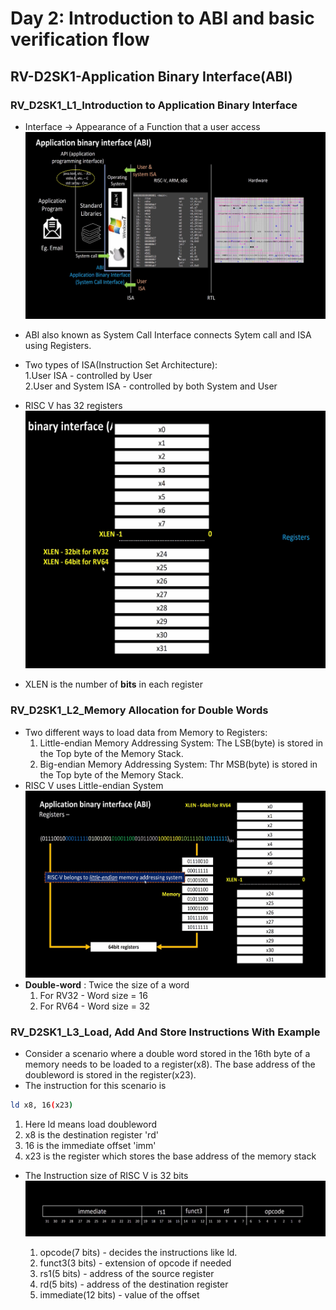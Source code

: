 # Day 2: Introduction to ABI and basic verification flow

## RV-D2SK1-Application Binary Interface(ABI)

### RV_D2SK1_L1_Introduction to Application Binary Interface

- Interface &rarr; Appearance of a Function that a user access
![ABI_in_computers](images/Screenshot%202025-05-05%20170808.png)

- ABI also known as System Call Interface connects Sytem call and ISA using Registers.  
- Two types of ISA(Instruction Set Architecture):  
  1.User ISA - controlled by User  
  2.User and System ISA - controlled by both System and User

  
- RISC V has 32 registers
![RISC-V_regisers](images/Screenshot%202025-05-05%20170922.png) 

- XLEN is the number of **bits** in each register 

### RV_D2SK1_L2_Memory Allocation for Double Words

- Two different ways to load data from Memory to Registers:
  1. Little-endian Memory Addressing System: The LSB(byte) is stored in the Top byte of the Memory Stack.
  2. Big-endian Memory Addressing System: Thr MSB(byte) is stored in the Top byte of the Memory Stack.  
- RISC V uses Little-endian System
![Little_endian_system](images/Screenshot%202025-05-05%20174732.png)  
- **Double-word** : Twice the size of a word
  1. For RV32 - Word size = 16
  2. For RV64 - Word size = 32

### RV_D2SK1_L3_Load, Add And Store Instructions With Example

- Consider a scenario where a double word stored in the 16th byte of a memory needs to be loaded to a register(x8). The base address of the doubleword is stored in the register(x23).
- The instruction for this scenario is 
```bash
ld x8, 16(x23)
```
   1. Here ld means load doubleword
   2. x8 is the destination register 'rd'
   3. 16 is the immediate offset 'imm'
   4. x23 is the register which stores the base address of the memory stack

- The Instruction size of RISC V is 32 bits
![Instruction](images/Screenshot%202025-05-05%20183111.png)

   1. opcode(7 bits)     -    decides the instructions like ld.
   2. funct3(3 bits)     -    extension of opcode if needed
   3. rs1(5 bits)        -    address of the source register
   4. rd(5 bits)         -    address of the destination register
   5. immediate(12 bits) -    value of the offset 

